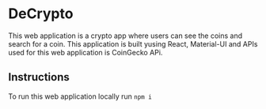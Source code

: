 # DeCrypto

This web application is a crypto app where users can see the coins and search for a coin. This application is built yusing React, Material-UI and APIs used for this web application is CoinGecko APi.

## Instructions

To run this web application locally run
`npm i`
